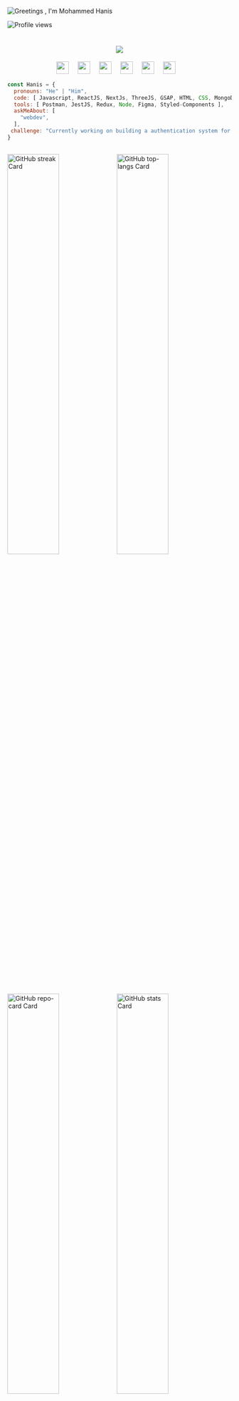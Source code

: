![Greetings , I'm Mohammed Hanis](https://user-images.githubusercontent.com/10498744/210012254-234538ff-d198-48aa-8964-37e6fd45d227.gif)

![Profile views](https://komarev.com/ghpvc/?username=hanisx019&label=Profile%20views&color=0e75b6&style=flat)
<h1 align="center">
  <a href="https://git.io/typing-svg">
    <img src="https://readme-typing-svg.herokuapp.com/?lines=Hello,+There!+👋;This+is+Hanis....;Nice+to+meet+you!&center=true&size=30">
  </a>
</h1> 



<p align="center"><a href="https://www.linkedin.com/in/mohammedhanis" target="_blank"><img src="https://img.shields.io/badge/LinkedIn-0077B5?style=for-the-badge&logo=linkedin&logoColor=white" height="28" style="margin-right: 16px"></a> <a href="https://twitter.com/hanisx019" target="_blank"><img src="https://img.shields.io/badge/Twitter-000000?style=for-the-badge&logo=X&logoColor=white" height="28" style="margin-right: 16px"></a> <a href="anisx019@gmail.com" target="_blank"><img src="https://img.shields.io/badge/Gmail-D14836?style=for-the-badge&logo=gmail&logoColor=white" height="28" style="margin-right: 16px"></a> <a href="https://www.instagram.com/ md.hanisx" target="_blank"><img src="https://img.shields.io/badge/Instagram-E4405F?style=for-the-badge&logo=instagram&logoColor=white" height="28" style="margin-right: 16px"></a> <a href="https://www.codechef.com/users/anisx019" target="_blank"><img src="https://img.shields.io/badge/Codechef-%23B92B27.svg?style=for-the-badge&&logo=Codechef&logoColor=white" height="28" style="margin-right: 16px"></a> <a href="https://github.com/hanisx019" target="_blank"><img src="https://img.shields.io/badge/GitHub-100000?style=for-the-badge&logo=github&logoColor=white" height="28" style="margin-right: 16px"></a></p>


```javascript
const Hanis = {
  pronouns: "He" | "Him",
  code: [ Javascript, ReactJS, NextJs, ThreeJS, GSAP, HTML, CSS, MongoDB, NodeJS, Express, TailwindCSS, Bootsrap, Framer-Motion],
  tools: [ Postman, JestJS, Redux, Node, Figma, Styled-Components ],
  askMeAbout: [
    "webdev",
  ],
 challenge: "Currently working on building a authentication system for web applications"
}
```

##


<p align="left">
  <img width="48%" src="https://streak-stats.demolab.com/?user=hanisx019&theme=merko&hide_border=true&date_format=d+F%5B%2C+Y%5D&mode=daily&hide_total_contributions=false&hide_current_streak=false&hide_longest_streak=false&card_height=200&border_radius=10&locale=en&exclude_days=&disable_animations=false" alt="GitHub streak Card" />
  <img width="48%" src="https://github-readme-stats.vercel.app/api/top-langs?username=hanisx019&theme=merko&hide_title=true&layout=normal&langs_count=10&hide_progress=false&card_width=400&hide_border=true&border_radius=10&disable_animations=false" alt="GitHub top-langs Card" />
</p>

<p align="left">
  <img width="48%" src="https://github-readme-stats.vercel.app/api/pin/?username=hanisx019&repo=Spotify-Clone&show_owner=true&hide_border=true&theme=merko&border_radius=10" alt="GitHub repo-card Card" />
  <img width="48%" src="https://github-readme-stats.vercel.app/api?username=hanisx019&theme=merko&cache_seconds=1800&border_radius=10&hide_title=true&hide_rank=false&show_icons=true&include_all_commits=true&line_height=25&hide_border=true&rank_icon=github&number_format=short&text_bold=false&show=" alt="GitHub stats Card" />
</p>

##


<img align="center" src="https://github-readme-activity-graph.vercel.app/graph?username=hanisx019&radius=16&theme=rogue&area=true&order=5" height="300" alt="activity-graph" />






